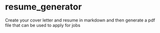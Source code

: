 # resume_generator
Create your cover letter and resume in markdown and then generate a pdf file that can be used to apply for jobs